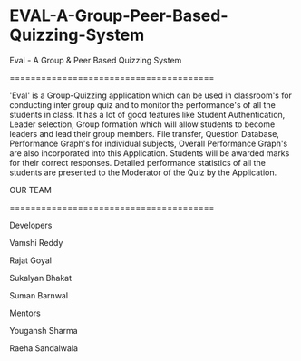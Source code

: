 EVAL-A-Group-Peer-Based-Quizzing-System
=======================================

Eval - A Group &amp; Peer Based Quizzing System

=======================================

'Eval' is a Group-Quizzing application which can be used in classroom's for conducting inter group quiz and to monitor the performance's of all the students in class. It has a lot of good features like Student Authentication, Leader selection, Group formation which will allow students to become leaders and lead their group members. File transfer, Question Database, Performance Graph's for individual subjects, Overall Performance Graph's are also incorporated into this Application. Students will be awarded marks for their correct responses. Detailed performance statistics of all the students are presented to the Moderator of the Quiz by the Application.



OUR TEAM
=======================================




Developers

Vamshi Reddy


Rajat Goyal 

Sukalyan Bhakat


Suman Barnwal 


Mentors

Yougansh Sharma

Raeha Sandalwala